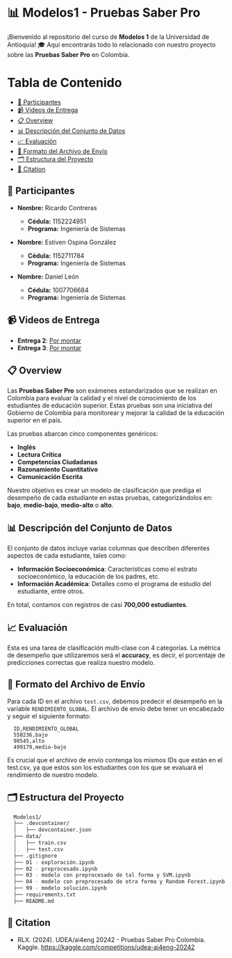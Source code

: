 # 📊 Modelos1 - Pruebas Saber Pro

¡Bienvenido al repositorio del curso de **Modelos 1** de la Universidad de Antioquia! 🎓 Aquí encontrarás todo lo relacionado con nuestro proyecto sobre las **Pruebas Saber Pro** en Colombia.

# Tabla de Contenido
- [👥 Participantes](#-participantes)
- [📹 Videos de Entrega](#-videos-de-entrega)
- [📋 Overview](#-overview)
- [📊 Descripción del Conjunto de Datos](#-descripción-del-conjunto-de-datos)
- [📈 Evaluación](#-evaluación)
- [📁 Formato del Archivo de Envío](#-formato-del-archivo-de-envío)
- [🗂️ Estructura del Proyecto](#️-estructura-del-proyecto)
- [🔖 Citation](#-citation)


## 👥 Participantes

- **Nombre:** Ricardo Contreras
  - **Cédula:** 1152224951
  - **Programa:** Ingeniería de Sistemas

- **Nombre:** Estiven Ospina González
  - **Cédula:** 1152711784
  - **Programa:** Ingeniería de Sistemas

- **Nombre:** Daniel León
  - **Cédula:** 1007706684
  - **Programa:** Ingeniería de Sistemas

## 📹 Videos de Entrega

- **Entrega 2**: [Por montar](URL_del_video)
- **Entrega 3**: [Por montar](URL_del_video)

## 📋 Overview

Las **Pruebas Saber Pro** son exámenes estandarizados que se realizan en Colombia para evaluar la calidad y el nivel de conocimiento de los estudiantes de educación superior. Estas pruebas son una iniciativa del Gobierno de Colombia para monitorear y mejorar la calidad de la educación superior en el país.

Las pruebas abarcan cinco componentes genéricos:

- **Inglés**
- **Lectura Crítica**
- **Competencias Ciudadanas**
- **Razonamiento Cuantitativo**
- **Comunicación Escrita**

Nuestro objetivo es crear un modelo de clasificación que prediga el desempeño de cada estudiante en estas pruebas, categorizándolos en: **bajo**, **medio-bajo**, **medio-alto** o **alto**.

## 📊 Descripción del Conjunto de Datos

El conjunto de datos incluye varias columnas que describen diferentes aspectos de cada estudiante, tales como:

- **Información Socioeconómica**: Características como el estrato socioeconómico, la educación de los padres, etc.
- **Información Académica**: Detalles como el programa de estudio del estudiante, entre otros.

En total, contamos con registros de casi **700,000 estudiantes**.

## 📈 Evaluación

Esta es una tarea de clasificación multi-clase con 4 categorías. La métrica de desempeño que utilizaremos será el **accuracy**, es decir, el porcentaje de predicciones correctas que realiza nuestro modelo.

## 📁 Formato del Archivo de Envío

Para cada ID en el archivo `test.csv`, debemos predecir el desempeño en la variable `RENDIMIENTO_GLOBAL`. El archivo de envío debe tener un encabezado y seguir el siguiente formato:

```csv
  ID,RENDIMIENTO_GLOBAL
  550236,bajo
  98545,alto
  499179,medio-bajo
```

Es crucial que el archivo de envío contenga los mismos IDs que están en el test.csv, ya que estos son los estudiantes con los que se evaluará el rendimiento de nuestro modelo.

## 🗂️ Estructura del Proyecto
```bash
  Modelos1/
  ├── .devcontainer/
  │   ├── devcontainer.json
  ├── data/
  │   ├── train.csv
  │   ├── test.csv
  ├── .gitignore
  ├── 01 - exploración.ipynb
  ├── 02 - preprocesado.ipynb
  ├── 03 - modelo con preprocesado de tal forma y SVM.ipynb
  ├── 04 - modelo con preprocesado de otra forma y Random Forest.ipynb
  ├── 99 - modelo solución.ipynb
  ├── requirements.txt
  ├── README.md
```

## 🔖 Citation

- RLX. (2024). UDEA/ai4eng 20242 - Pruebas Saber Pro Colombia. Kaggle. https://kaggle.com/competitions/udea-ai4eng-20242